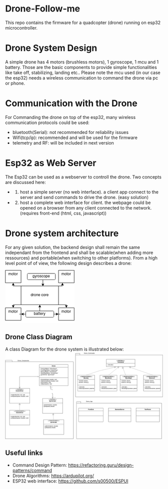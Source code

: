 # Drone-Follow-me

This repo contains the firmware for a quadcopter (drone) running on esp32 microcontroller.

# Drone System Design

A simple drone has 4 motors (brushless motors), 1 gyroscope, 1 mcu and 1 battery. Those are the basic components to provide simple functionalities like take off, stabilizing, landing etc..
Please note the mcu used (in our case the esp32) needs a wireless communication to command the drone via pc or phone. 

# Communication with the Drone
For Commanding the drone on top of the esp32, many wireless communication protocols could be used:
* bluetooth(Serial): not recommended for reliability issues
* Wifi(tcp/ip): recommended and will be used for the firmware
* telemetry and RF: will be included in next version

# Esp32 as Web Server
The Esp32 can be used as a webserver to controll the drone.
Two concepts are discussed here:
- 1. host a simple server (no web interface). a client app connect to the server and send commands to drive the drone. (easy solution)
- 2. host a complete web interface for client. the webpage could be opened on a browser from any client connected to the network. (requires front-end (html, css, javascript)) 

# Drone system architecture
For any given solution, the backend design shall remain the same independant from  the frontend and shall be scalable(when adding more ressources) and portable(when switching to other platforms).
From a high level point of of view,  the following design describes a drone:

![simple drone design](ressources/Untitled%20Diagram.drawio.png)

## Drone Class Diagram

A class Diagram for the drone system is illustrated below:
![simple drone design](ressources/drone.png)

## Useful links

- Command Design Pattern: https://refactoring.guru/design-patterns/command
- Drone Algorithms: https://ardupilot.org/
- ESP32 web interface: https://github.com/s00500/ESPUI